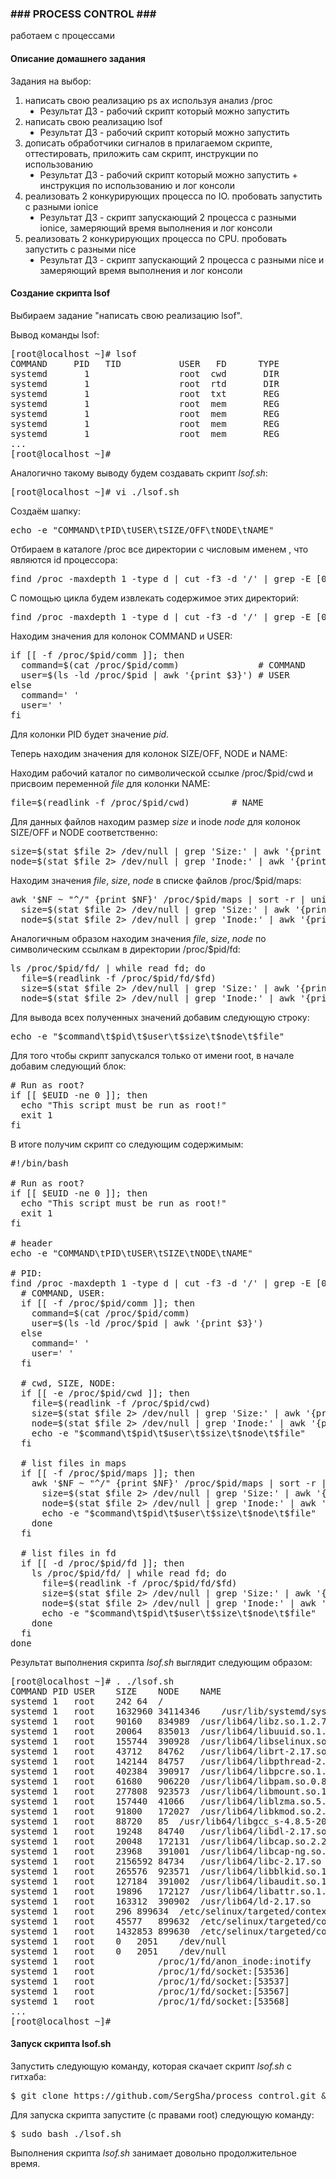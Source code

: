<h3>### PROCESS CONTROL ###</h3>

<p>работаем с процессами</p>

<h4>Описание домашнего задания</h4>

<p>Задания на выбор:</p>
<ol>
<li>написать свою реализацию ps ax используя анализ /proc<ul type="disc"><li>Результат ДЗ - рабочий скрипт который можно запустить</li></ul></li>
<li>написать свою реализацию lsof<ul type="disc"><li>Результат ДЗ - рабочий скрипт который можно запустить</li></ul></li>
<li>дописать обработчики сигналов в прилагаемом скрипте, оттестировать, приложить сам скрипт, инструкции по использованию<ul type="disc"><li>Результат ДЗ - рабочий скрипт который можно запустить + инструкция по использованию и лог консоли</li></ul></li>
<li>реализовать 2 конкурирующих процесса по IO. пробовать запустить с разными ionice<ul type="disc"><li>Результат ДЗ - скрипт запускающий 2 процесса с разными ionice, замеряющий время выполнения и лог консоли</li></ul></li>
<li>реализовать 2 конкурирующих процесса по CPU. пробовать запустить с разными nice<ul type="disc"><li>Результат ДЗ - скрипт запускающий 2 процесса с разными nice и замеряющий время выполнения и лог консоли</li></ul></li>
</ol>



<h4>Создание скрипта lsof</h4>

<p>Выбираем задание "написать свою реализацию lsof".</p>

<p>Вывод команды lsof:</p>

<pre>[root@localhost ~]# lsof
COMMAND     PID   TID           USER   FD      TYPE             DEVICE  SIZE/OFF       NODE NAME
systemd       1                 root  cwd       DIR              253,0       242         64 /
systemd       1                 root  rtd       DIR              253,0       242         64 /
systemd       1                 root  txt       REG              253,0   1632960   34114346 /usr/lib/systemd/systemd
systemd       1                 root  mem       REG              253,0     20064     835013 /usr/lib64/libuuid.so.1.3.0
systemd       1                 root  mem       REG              253,0    265576     923571 /usr/lib64/libblkid.so.1.1.0
systemd       1                 root  mem       REG              253,0     90160     834989 /usr/lib64/libz.so.1.2.7
systemd       1                 root  mem       REG              253,0    157440      41066 /usr/lib64/liblzma.so.5.2.2
...
[root@localhost ~]#</pre>

<p>Аналогично такому выводу будем создавать скрипт <i>lsof.sh</i>:</p>

<pre>[root@localhost ~]# vi ./lsof.sh</pre>

<p>Создаём шапку:</p>

<pre>echo -e "COMMAND\tPID\tUSER\tSIZE/OFF\tNODE\tNAME"</pre>

<p>Отбираем в каталоге /proc все директории с числовым именем <pid>, что являются id процессора:</p>

<pre>find /proc -maxdepth 1 -type d | cut -f3 -d '/' | grep -E [0-9]+ | sort -n | grep -v $$</pre>

<p>С помощью цикла будем извлекать содержимое этих директорий:</p>

<pre>find /proc -maxdepth 1 -type d | cut -f3 -d '/' | grep -E [0-9]+ | sort -n | grep -v $$ | while read pid; do</pre>

<p>Находим значения для колонок COMMAND и USER:</p>

<pre>if [[ -f /proc/$pid/comm ]]; then
  command=$(cat /proc/$pid/comm)               # COMMAND
  user=$(ls -ld /proc/$pid | awk '{print $3}') # USER
else 
  command=' '
  user=' '
fi</pre>

<p>Для колонки PID будет значение <i>pid</i>.</p>

<p>Теперь находим значения для колонок SIZE/OFF, NODE и NAME:</p>

<p>Находим рабочий каталог по символической ссылке /proc/$pid/cwd и присвоим переменной <i>file</i> для колонки NAME:</p>

<pre>file=$(readlink -f /proc/$pid/cwd)        # NAME</pre>

<p>Для данных файлов находим размер <i>size</i> и inode <i>node</i> для колонок SIZE/OFF и NODE соответственно:</p>

<pre>size=$(stat $file 2> /dev/null | grep 'Size:' | awk '{print $2}')  # SIZE/OFF
node=$(stat $file 2> /dev/null | grep 'Inode:' | awk '{print $4}') # NODE</pre>

<p>Находим значения <i>file</i>, <i>size</i>, <i>node</i> в списке файлов /proc/$pid/maps:</p>

<pre>awk '$NF ~ "^/" {print $NF}' /proc/$pid/maps | sort -r | uniq | while read file; do # NAME
  size=$(stat $file 2> /dev/null | grep 'Size:' | awk '{print $2}')                 # SIZE/OFF
  node=$(stat $file 2> /dev/null | grep 'Inode:' | awk '{print $4}')                # NODE</pre>

<p>Аналогичным образом находим значения <i>file</i>, <i>size</i>, <i>node</i> по символическим ссылкам в директории /proc/$pid/fd:</p>

<pre>ls /proc/$pid/fd/ | while read fd; do
  file=$(readlink -f /proc/$pid/fd/$fd)                              # NAME
  size=$(stat $file 2> /dev/null | grep 'Size:' | awk '{print $2}')  # SIZE/OFF
  node=$(stat $file 2> /dev/null | grep 'Inode:' | awk '{print $4}') # NODE</pre>

<p>Для вывода всех полученных значений добавим следующую строку:</p>

<pre>echo -e "$command\t$pid\t$user\t$size\t$node\t$file"</pre>

<p>Для того чтобы скрипт запускался только от имени root, в начале добавим следующий блок:</p>

<pre># Run as root?
if [[ $EUID -ne 0 ]]; then
  echo "This script must be run as root!"
  exit 1
fi</pre>

<p>В итоге получим скрипт со следующим содержимым:</p>

<pre>#!/bin/bash

# Run as root?
if [[ $EUID -ne 0 ]]; then
  echo "This script must be run as root!"
  exit 1
fi

# header
echo -e "COMMAND\tPID\tUSER\tSIZE\tNODE\tNAME"

# PID:
find /proc -maxdepth 1 -type d | cut -f3 -d '/' | grep -E [0-9]+ | sort -n | grep -v $$ | while read pid; do
  # COMMAND, USER:
  if [[ -f /proc/$pid/comm ]]; then
    command=$(cat /proc/$pid/comm)
    user=$(ls -ld /proc/$pid | awk '{print $3}')
  else 
    command=' '
    user=' '
  fi

  # cwd, SIZE, NODE:
  if [[ -e /proc/$pid/cwd ]]; then
    file=$(readlink -f /proc/$pid/cwd)
    size=$(stat $file 2> /dev/null | grep 'Size:' | awk '{print $2}')
    node=$(stat $file 2> /dev/null | grep 'Inode:' | awk '{print $4}')
    echo -e "$command\t$pid\t$user\t$size\t$node\t$file"
  fi

  # list files in maps
  if [[ -f /proc/$pid/maps ]]; then
    awk '$NF ~ "^/" {print $NF}' /proc/$pid/maps | sort -r | uniq | while read file; do
      size=$(stat $file 2> /dev/null | grep 'Size:' | awk '{print $2}')
      node=$(stat $file 2> /dev/null | grep 'Inode:' | awk '{print $4}')
      echo -e "$command\t$pid\t$user\t$size\t$node\t$file"
    done
  fi

  # list files in fd
  if [[ -d /proc/$pid/fd ]]; then
    ls /proc/$pid/fd/ | while read fd; do
      file=$(readlink -f /proc/$pid/fd/$fd)
      size=$(stat $file 2> /dev/null | grep 'Size:' | awk '{print $2}')
      node=$(stat $file 2> /dev/null | grep 'Inode:' | awk '{print $4}')
      echo -e "$command\t$pid\t$user\t$size\t$node\t$file"
    done
  fi
done</pre>

<p>Результат выполнения скрипта <i>lsof.sh</i> выглядит следующим образом:</p>

<pre>[root@localhost ~]# . ./lsof.sh
COMMAND	PID	USER	SIZE	NODE	NAME
systemd	1	root	242	64	/
systemd	1	root	1632960	34114346	/usr/lib/systemd/systemd
systemd	1	root	90160	834989	/usr/lib64/libz.so.1.2.7
systemd	1	root	20064	835013	/usr/lib64/libuuid.so.1.3.0
systemd	1	root	155744	390928	/usr/lib64/libselinux.so.1
systemd	1	root	43712	84762	/usr/lib64/librt-2.17.so
systemd	1	root	142144	84757	/usr/lib64/libpthread-2.17.so
systemd	1	root	402384	390917	/usr/lib64/libpcre.so.1.2.0
systemd	1	root	61680	906220	/usr/lib64/libpam.so.0.83.1
systemd	1	root	277808	923573	/usr/lib64/libmount.so.1.1.0
systemd	1	root	157440	41066	/usr/lib64/liblzma.so.5.2.2
systemd	1	root	91800	172027	/usr/lib64/libkmod.so.2.2.10
systemd	1	root	88720	85	/usr/lib64/libgcc_s-4.8.5-20150702.so.1
systemd	1	root	19248	84740	/usr/lib64/libdl-2.17.so
systemd	1	root	20048	172131	/usr/lib64/libcap.so.2.22
systemd	1	root	23968	391001	/usr/lib64/libcap-ng.so.0.0.0
systemd	1	root	2156592	84734	/usr/lib64/libc-2.17.so
systemd	1	root	265576	923571	/usr/lib64/libblkid.so.1.1.0
systemd	1	root	127184	391002	/usr/lib64/libaudit.so.1.0.0
systemd	1	root	19896	172127	/usr/lib64/libattr.so.1.1.0
systemd	1	root	163312	390902	/usr/lib64/ld-2.17.so
systemd	1	root	296	899634	/etc/selinux/targeted/contexts/files/file_contexts.local.bin
systemd	1	root	45577	899632	/etc/selinux/targeted/contexts/files/file_contexts.homedirs.bin
systemd	1	root	1432853	899630	/etc/selinux/targeted/contexts/files/file_contexts.bin
systemd	1	root	0	2051	/dev/null
systemd	1	root	0	2051	/dev/null
systemd	1	root			/proc/1/fd/anon_inode:inotify
systemd	1	root			/proc/1/fd/socket:[53536]
systemd	1	root			/proc/1/fd/socket:[53537]
systemd	1	root			/proc/1/fd/socket:[53567]
systemd	1	root			/proc/1/fd/socket:[53568]
...
[root@localhost ~]#</pre>

<h4>Запуск скрипта lsof.sh</h4>

<p>Запустить следующую команду, которая скачает скрипт <i>lsof.sh</i> с гитхаба:</p>

<pre>$ git clone https://github.com/SergSha/process_control.git && cd ./process_control</pre>

<p>Для запуска скрипта запустите (с правами root) следующую команду:</p>

<pre>$ sudo bash ./lsof.sh</pre>

<p>Выполнения скрипта <i>lsof.sh</i> занимает довольно продолжительное время.</p>

